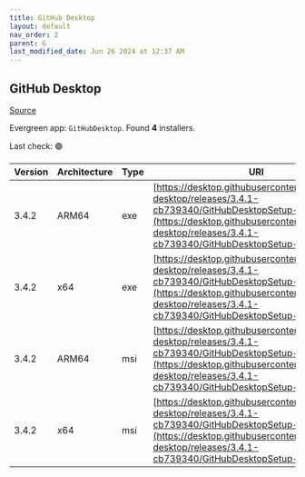 ```yaml
---
title: GitHub Desktop
layout: default
nav_order: 2
parent: G
last_modified_date: Jun 26 2024 at 12:37 AM
---
```


## GitHub Desktop

[Source](https://desktop.github.com/)

Evergreen app: `GitHubDesktop`. Found **4** installers.

Last check: 🟢

| Version | Architecture | Type | URI                                                                                                                                                                                                                    |
| ------- | ------------ | ---- | ---------------------------------------------------------------------------------------------------------------------------------------------------------------------------------------------------------------------- |
| 3.4.2   | ARM64        | exe  | [https://desktop.githubusercontent.com/github-desktop/releases/3.4.1-cb739340/GitHubDesktopSetup-arm64.exe](https://desktop.githubusercontent.com/github-desktop/releases/3.4.1-cb739340/GitHubDesktopSetup-arm64.exe) |
| 3.4.2   | x64          | exe  | [https://desktop.githubusercontent.com/github-desktop/releases/3.4.1-cb739340/GitHubDesktopSetup-x64.exe](https://desktop.githubusercontent.com/github-desktop/releases/3.4.1-cb739340/GitHubDesktopSetup-x64.exe)     |
| 3.4.2   | ARM64        | msi  | [https://desktop.githubusercontent.com/github-desktop/releases/3.4.1-cb739340/GitHubDesktopSetup-arm64.msi](https://desktop.githubusercontent.com/github-desktop/releases/3.4.1-cb739340/GitHubDesktopSetup-arm64.msi) |
| 3.4.2   | x64          | msi  | [https://desktop.githubusercontent.com/github-desktop/releases/3.4.1-cb739340/GitHubDesktopSetup-x64.msi](https://desktop.githubusercontent.com/github-desktop/releases/3.4.1-cb739340/GitHubDesktopSetup-x64.msi)     |
